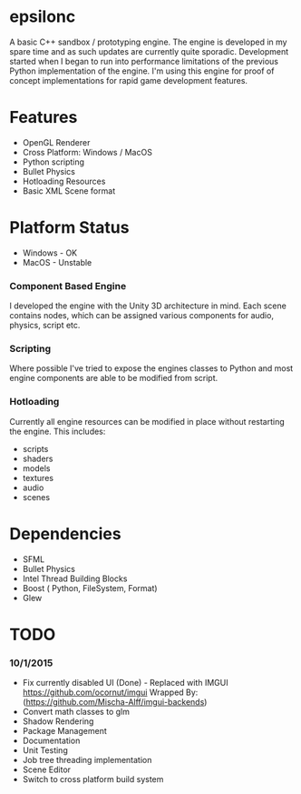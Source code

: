 epsilonc
========

A basic C++ sandbox / prototyping engine.  The engine is developed in my spare time and as such updates are currently quite sporadic.  Development started when I began to run into performance limitations of the previous Python implementation of the engine.  I'm using this engine for proof of concept implementations for rapid game development features.

Features
========
* OpenGL Renderer
* Cross Platform: Windows / MacOS
* Python scripting
* Bullet Physics
* Hotloading Resources
* Basic XML Scene format

Platform Status
===============
* Windows - OK
* MacOS - Unstable

### Component Based Engine ###
I developed the engine with the Unity 3D architecture in mind.  Each scene contains nodes, which can be assigned various components for audio, physics, script etc.

### Scripting ###
Where possible I've tried to expose the engines classes to Python and most engine components are able to be modified from script.

### Hotloading ###
Currently all engine resources can be modified in place without restarting the engine.  This includes:
- scripts
- shaders
- models
- textures
- audio
- scenes

Dependencies
============
* SFML
* Bullet Physics
* Intel Thread Building Blocks
* Boost ( Python, FileSystem, Format)
* Glew

TODO
====

### 10/1/2015 ###
* Fix currently disabled UI (Done) - Replaced with IMGUI https://github.com/ocornut/imgui Wrapped By: (https://github.com/Mischa-Alff/imgui-backends)
* Convert math classes to glm
* Shadow Rendering
* Package Management
* Documentation
* Unit Testing
* Job tree threading implementation
* Scene Editor
* Switch to cross platform build system